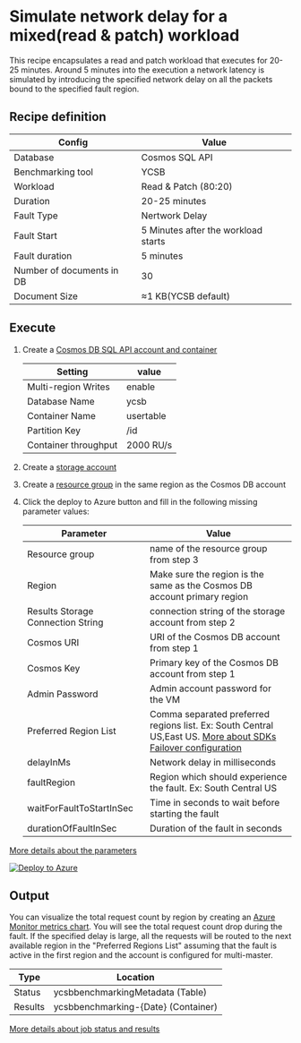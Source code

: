 # Simulate network delay for a mixed(read & patch) workload

This recipe encapsulates a read and patch workload that executes for 20-25 minutes. Around 5 minutes into the execution a network latency is simulated by introducing the specified network delay on all the packets bound to the specified fault region. 

## Recipe definition 

|  Config   |  Value   |
| --- | --- |
| Database | Cosmos SQL API |
| Benchmarking tool | YCSB |
| Workload | Read & Patch (80:20) |
| Duration | 20-25 minutes |
| Fault Type | Nertwork Delay |
| Fault Start | 5 Minutes after the workload starts |
| Fault duration | 5 minutes |
| Number of documents in DB | 30 |
| Document Size | ≈1 KB(YCSB default) |

## Execute
1. Create a [Cosmos DB SQL API account and container](https://learn.microsoft.com/en-us/azure/cosmos-db/nosql/quickstart-portal)

   |  Setting   |  value  | 
   | --- | --- | 
   | Multi-region Writes | enable |  
   | Database Name | ycsb | 
   | Container Name | usertable | 
   | Partition Key  | /id |
   | Container throughput | 2000 RU/s |

3. Create a [storage account](https://learn.microsoft.com/en-us/azure/storage/common/storage-account-create?tabs=azure-portal) 
4. Create a [resource group](https://learn.microsoft.com/en-us/azure/azure-resource-manager/management/manage-resource-groups-portal) in the same region as the Cosmos DB account 
5. Click the deploy to Azure button and fill in the following missing parameter values:

   |  Parameter   |  Value  |
   | --- | --- |
   | Resource group | name of the resource group from step 3 |
   | Region | Make sure the region is the same as the Cosmos DB account primary region |
   | Results Storage Connection String | connection string of the storage account from step 2 |
   | Cosmos URI  | URI of the Cosmos DB account from step 1 |
   | Cosmos Key  | Primary key of the Cosmos DB account from step 1 |
   | Admin Password | Admin account password for the VM |
   | Preferred Region List | Comma separated preferred regions list. Ex: South Central US,East US. [More about SDKs Failover configuration](https://learn.microsoft.com/en-us/azure/cosmos-db/nosql/troubleshoot-sdk-availability) |
   | delayInMs | Network delay in milliseconds |
   | faultRegion | Region which should experience the fault. Ex: South Central US |
   | waitForFaultToStartInSec | Time in seconds to wait before starting the fault |
   | durationOfFaultInSec| Duration of the fault in seconds |
   
 [More details about the parameters](../../#basic-configuration)

[![Deploy to Azure](https://aka.ms/deploytoazurebutton)](https://portal.azure.com/#create/Microsoft.Template/uri/https%3A%2F%2Fraw.githubusercontent.com%2FAzure%2Fazure-db-benchmarking%2Fmain%2Fcosmos%2Fsql%2Ftools%2Fjava%2Fycsb%2Fchaos%2Fnetwork-faults%2Fdelay%2Frecipes%2Fread-patch-delay%2Fazuredeploy.json)


## Output
You can visualize the total request count by region by creating an [Azure Monitor metrics chart](https://learn.microsoft.com/en-us/azure/azure-monitor/essentials/metrics-getting-started). You will see the total request count drop during the fault. If the specified delay is large, all the requests will be routed to the next available region in the "Preferred Regions List" assuming that the fault is active in the first region and the account is configured for multi-master. 


| Type | Location |
| --- | --- |
| Status  | ycsbbenchmarkingMetadata (Table) |
| Results | ycsbbenchmarking-{Date} (Container) |



 [More details about job status and results](../../#monitoring)
